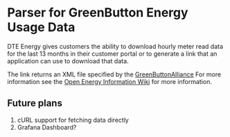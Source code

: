 # Parser for GreenButton Energy Usage Data
DTE Energy gives customers the ability to download hourly meter read data for the last 13 months in their customer portal or to generate a link that an application can use to download that data.  

The link returns an XML file specified by the [GreenButtonAlliance](https://github.com/GreenButtonAlliance) For more information see the [Open Energy Information Wiki](https://openei.org/wiki/Green_Button_Developer) for more information.

## Future plans
1. cURL support for fetching data directly
1. Grafana Dashboard?
